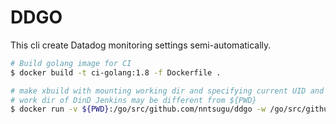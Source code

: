 DDGO
========

This cli create Datadog monitoring settings semi-automatically.

```bash
# Build golang image for CI
$ docker build -t ci-golang:1.8 -f Dockerfile .

# make xbuild with mounting working dir and specifying current UID and GID
# work dir of DinD Jenkins may be different from ${PWD}
$ docker run -v ${PWD}:/go/src/github.com/nntsugu/ddgo -w /go/src/github.com/nntsugu/ddgo ci-golang:1.8 make xbuild
```
